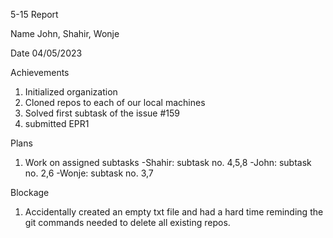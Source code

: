 5-15 Report

Name
John, Shahir, Wonje

Date
04/05/2023

Achievements
1. Initialized organization
2. Cloned repos to each of our local machines
3. Solved first subtask of the issue #159
4. submitted EPR1

Plans
1. Work on assigned subtasks
-Shahir: subtask no. 4,5,8 
-John: subtask no. 2,6
-Wonje: subtask no. 3,7 

Blockage
1. Accidentally created an empty txt file and had a hard time reminding the git commands needed to delete all existing repos.